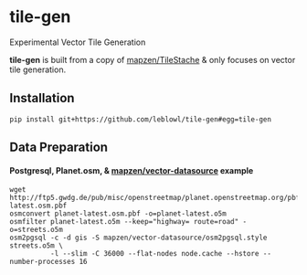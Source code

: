 # tile-gen
Experimental Vector Tile Generation

**tile-gen** is built from a copy of [mapzen/TileStache](https://github.com/mapzen/TileStache) & only focuses on vector tile generation.

## Installation
```shell
pip install git+https://github.com/leblowl/tile-gen#egg=tile-gen
```
## Data Preparation
#### Postgresql, Planet.osm, & [mapzen/vector-datasource](https://github.com/mapzen/vector-datasource) example
```
wget http://ftp5.gwdg.de/pub/misc/openstreetmap/planet.openstreetmap.org/pbf/planet-latest.osm.pbf
osmconvert planet-latest.osm.pbf -o=planet-latest.o5m
osmfilter planet-latest.o5m --keep="highway= route=road" -o=streets.o5m
osm2pgsql -c -d gis -S mapzen/vector-datasource/osm2pgsql.style streets.o5m \
          -l --slim -C 36000 --flat-nodes node.cache --hstore --number-processes 16
```
